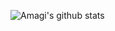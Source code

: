 ![Amagi's github stats](https://github-readme-stats.vercel.app/api?username=amagiddmxh&show_icons=true&theme=dracula)
